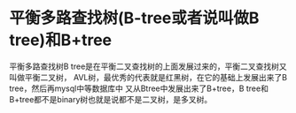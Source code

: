 # 平衡多路查找树(B-tree或者说叫做B tree)和B+tree

平衡多路查找树B tree是在平衡二叉查找树的上面发展过来的，平衡二叉查找树又叫做平衡二叉树，
AVL树，最优秀的代表就是红黑树，在它的基础上发展出来了B tree，然后再mysql中等数据库中
又从Btree中发展出来了B+tree，B tree和B+tree都不是binary树也就是说都不是二叉树，是多叉树。
